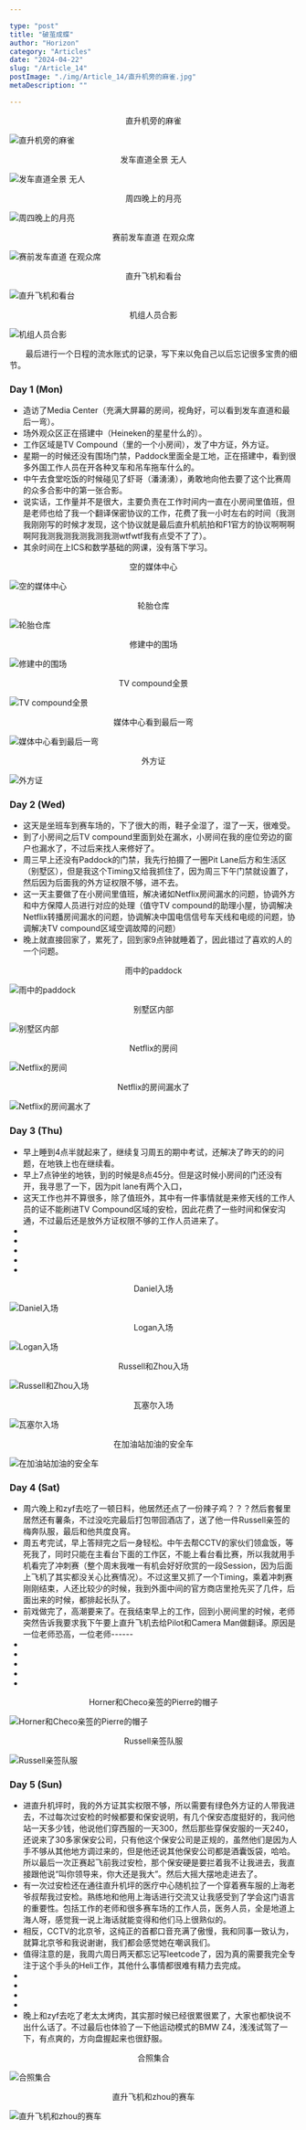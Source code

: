 ```yaml
---

type: "post"
title: "破茧成蝶"
author: "Horizon"
category: "Articles"
date: "2024-04-22"
slug: "/Article_14"
postImage: "./img/Article_14/直升机旁的麻雀.jpg"
metaDescription: ""

---
```


<center>直升机旁的麻雀</center>

![直升机旁的麻雀](./img/Article_14/直升机旁的麻雀.jpg)



<center>发车直道全景 无人</center>

![发车直道全景 无人](./img/Article_14/发车直道全景%20无人.jpg)

<center>周四晚上的月亮</center>

![周四晚上的月亮](./img/Article_14/周四晚上的月亮.jpg)

<center>赛前发车直道 在观众席</center>

![赛前发车直道 在观众席](./img/Article_14/赛前发车直道%20在观众席.jpg)

<center>直升飞机和看台</center>

![直升飞机和看台](./img/Article_14/直升飞机和看台.jpg)

<center>机组人员合影</center>

![机组人员合影](./img/Article_14/机组人员合影.jpg)

&emsp;&emsp;最后进行一个日程的流水账式的记录，写下来以免自己以后忘记很多宝贵的细节。

### Day 1 (Mon)

- 造访了Media Center（充满大屏幕的房间，视角好，可以看到发车直道和最后一弯）。
- 场外观众区正在搭建中（Heineken的星星什么的）。
- 工作区域是TV Compound（里的一个小房间），发了中方证，外方证。
- 星期一的时候还没有围场门禁，Paddock里面全是工地，正在搭建中，看到很多外国工作人员在开各种叉车和吊车拖车什么的。
- 中午去食堂吃饭的时候碰见了虾哥（潘湧湧），勇敢地向他去要了这个比赛周的众多合影中的第一张合影。
- 说实话，工作量并不是很大，主要负责在工作时间内一直在小房间里值班，但是老师也给了我一个翻译保密协议的工作，花费了我一小时左右的时间（我测我刚刚写的时候才发现，这个协议就是最后直升机航拍和F1官方的协议啊啊啊啊阿我测我测我测我测我测wtfwtf我有点受不了了）。
- 其余时间在上ICS和数学基础的网课，没有落下学习。

<center>空的媒体中心</center>

![空的媒体中心](./img/Article_14/空的媒体中心.jpg)

<center>轮胎仓库</center>

![轮胎仓库](./img/Article_14/轮胎仓库.jpg)

<center>修建中的围场</center>

![修建中的围场](./img/Article_14/修建中的围场.jpg)

<center>TV compound全景</center>

![TV compound全景](./img/Article_14/TV%20compound全景.jpg)

<center>媒体中心看到最后一弯</center>

![媒体中心看到最后一弯](./img/Article_14/媒体中心看到最后一弯.jpg)

<center>外方证</center>

![外方证](./img/Article_14/外方证.jpg)

### Day 2 (Wed)

- 这天是坐班车到赛车场的，下了很大的雨，鞋子全湿了，湿了一天，很难受。
- 到了小房间之后TV compound里面到处在漏水，小房间在我的座位旁边的窗户也漏水了，不过后来找人来修好了。
- 周三早上还没有Paddock的门禁，我先行拍摄了一圈Pit Lane后方和生活区（别墅区），但是我这个Timing又给我抓住了，因为周三下午门禁就设置了，然后因为后面我的外方证权限不够，进不去。
- 这一天主要做了在小房间里值班，解决诸如Netflix房间漏水的问题，协调外方和中方保障人员进行对应的处理（值守TV compound的助理小屋，协调解决Netflix转播房间漏水的问题，协调解决中国电信信号车天线和电缆的问题，协调解决TV compound区域空调故障的问题）
- 晚上就直接回家了，累死了，回到家9点钟就睡着了，因此错过了喜欢的人的一个问题。

<center>雨中的paddock</center>

![雨中的paddock](./img/Article_14/雨中的paddock.jpg)

<center>别墅区内部</center>

![别墅区内部](./img/Article_14/别墅区内部.jpg)


<center>Netflix的房间</center>

![Netflix的房间](./img/Article_14/Netflix的房间.jpg)

<center>Netflix的房间漏水了</center>

![Netflix的房间漏水了](./img/Article_14/Netflix的房间漏水了.jpg)

### Day 3 (Thu)

- 早上睡到4点半就起来了，继续复习周五的期中考试，还解决了昨天的的问题，在地铁上也在继续看。
- 早上7点钟坐的地铁，到的时候是8点45分。但是这时候小房间的门还没有开，我寻思了一下，因为pit lane有两个入口，
- 这天工作也并不算很多，除了值班外，其中有一件事情就是来修天线的工作人员的证不能刷进TV Compound区域的安检，因此花费了一些时间和保安沟通，不过最后还是放外方证权限不够的工作人员进来了。
- 
- 
- 
- 
- 

<center>Daniel入场</center>

![Daniel入场](./img/Article_14/Daniel入场.jpg)

<center>Logan入场</center>

![Logan入场](./img/Article_14/Logan入场.jpg)

<center>Russell和Zhou入场</center>

![Russell和Zhou入场](./img/Article_14/Russell和Zhou入场.jpg)

<center>瓦塞尔入场</center>

![瓦塞尔入场](./img/Article_14/瓦塞尔入场.jpg)

<center>在加油站加油的安全车</center>

![在加油站加油的安全车](./img/Article_14/在加油站加油的安全车.jpg)

### Day 4 (Sat)

- 周六晚上和zyf去吃了一顿日料，他居然还点了一份辣子鸡？？？然后套餐里居然还有薯条，不过没吃完最后打包带回酒店了，送了他一件Russell亲签的梅奔队服，最后和他共度良宵。
- 周五考完试，早上答辩完之后一身轻松。中午去帮CCTV的家伙们领盒饭，等死我了，同时只能在主看台下面的工作区，不能上看台看比赛，所以我就用手机看完了冲刺赛（整个周末我唯一有机会好好欣赏的一段Session，因为后面上飞机了其实都没关心比赛情况）。不过这里又抓了一个Timing，乘着冲刺赛刚刚结束，人还比较少的时候，我到外面中间的官方商店里抢先买了几件，后面出来的时候，都排起长队了。
- 前戏做完了，高潮要来了。在我结束早上的工作，回到小房间里的时候，老师突然告诉我要求我下午要上直升飞机去给Pilot和Camera Man做翻译。原因是一位老师恐高，一位老师------
- 
- 
- 
- 
- 

<center>Horner和Checo亲签的Pierre的帽子</center>

![Horner和Checo亲签的Pierre的帽子](./img/Article_14/Horner和Checo亲签的Pierre的帽子.jpg)

<center>Russell亲签队服</center>

![Russell亲签队服](./img/Article_14/Russell亲签队服.jpg)

### Day 5 (Sun)

- 进直升机坪时，我的外方证其实权限不够，所以需要有绿色外方证的人带我进去，不过每次过安检的时候都要和保安说明，有几个保安态度挺好的，我问他站一天多少钱，他说他们穿西服的一天300，然后那些穿保安服的一天240，还说来了30多家保安公司，只有他这个保安公司是正规的，虽然他们是因为人手不够从其他地方调过来的，但是他还说其他保安公司都是酒囊饭袋，哈哈。所以最后一次正赛起飞前我过安检，那个保安硬是要拦着我不让我进去，我直接跟他说“叫你领导来，你大还是我大”。然后大摇大摆地走进去了。
- 有一次过安检还在通往直升机坪的医疗中心随机拉了一个穿着赛车服的上海老爷叔帮我过安检。熟练地和他用上海话进行交流又让我感受到了学会这门语言的重要性。包括工作的老师和很多赛车场的工作人员，医务人员，全是地道上海人呀，感觉我一说上海话就能变得和他们马上很熟似的。
- 相反，CCTV的北京爷，这纯正的首都口音充满了傲慢，我和同事一致认为，就算北京爷和我说谢谢，我们都会感觉她在嘲讽我们。
- 值得注意的是，我周六周日两天都忘记写leetcode了，因为真的需要我完全专注于这个手头的Heli工作，其他什么事情都很难有精力去完成。
- 
- 
- 
- 
- 晚上和zyf去吃了老太太烤肉，其实那时候已经很累很累了，大家也都快说不出什么话了。不过最后也体验了一下他运动模式的BMW Z4，浅浅试驾了一下，有点爽的，方向盘握起来也很舒服。

<center>合照集合</center>

![合照集合](./img/Article_14/合照集合.jpg)

<center>直升飞机和zhou的赛车</center>

![直升飞机和zhou的赛车](./img/Article_14/直升飞机和zhou的赛车.jpg)